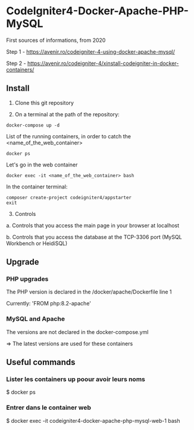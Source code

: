 # CodeIgniter4-Docker-Apache-PHP-MySQL

First sources of informations, from 2020

Step 1 - https://avenir.ro/codeigniter-4-using-docker-apache-mysql/

Step 2 - https://avenir.ro/codeigniter-4/xinstall-codeigniter-in-docker-containers/


## Install

1. Clone this git repository


2. On a terminal at the path of the repository:

```
docker-compose up -d
```

List of the running containers, in order to catch the <name_of_the_web_container>

```
docker ps 
```

Let's go in the web container

```
docker exec -it <name_of_the_web_container> bash
```

In the container terminal:
```
composer create-project codeigniter4/appstarter
exit
```

3. Controls 

a. Controls that you access the main page in your browser at localhost

b. Controls that you access the database at the TCP-3306 port (MySQL Workbench or HeidiSQL)


## Upgrade

### PHP upgrades 

The PHP version is declared in the /docker/apache/Dockerfile line 1

Currently: 'FROM php:8.2-apache'


### MySQL and Apache

The versions are not declared in the docker-compose.yml 

=> The latest versions are used for these containers



## Useful commands

### Lister les containers up poour avoir leurs noms
$ docker ps 

### Entrer dans le container web 
$ docker exec -it codeigniter4-docker-apache-php-mysql-web-1 bash

